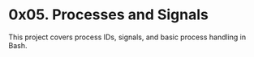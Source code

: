 # 0x05. Processes and Signals

This project covers process IDs, signals, and basic process handling in Bash.
